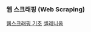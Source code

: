 ### 웹 스크래핑 (Web Scraping)

[웹스크래핑 기초](https://github.com/vive0508/TIL/blob/main/ML_DL/Web_Scraping/web_scraping.md)
[셀레니옴](https://github.com/vive0508/TIL/blob/main/ML_DL/Web_Scraping/selenium.md)
